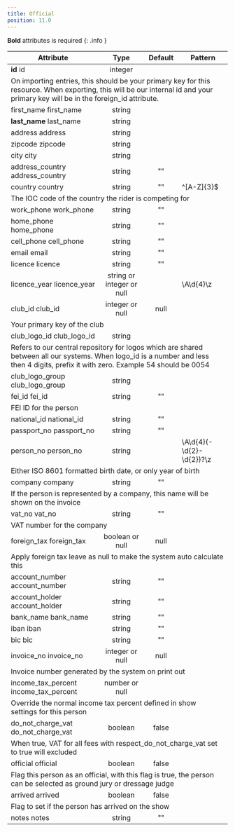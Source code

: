 ```yaml
---
title: Official
position: 11.0
---
```

**Bold** attributes is required
{: .info }
<table>
<thead>
<th>Attribute</th>
<th style="text-align: center">Type</th>
<th style="text-align: center">Default</th>
<th style="text-align: center">Pattern</th>
</thead>
<tbody>
<tr>
<td>
<strong>id</strong>
<span class="searchable">id</span></td>
<td style="text-align: center">integer</td>
<td style="text-align: center"></td>
<td></td>
</tr>
<tr>
<td colspan="5">On importing entries, this should be your primary key for this resource. When exporting, this will be our internal id and your primary key will be in the foreign_id attribute.</td>
</tr>
<tr>
<td>
first_<wbr>name
<span class="searchable">first_name</span></td>
<td style="text-align: center">string</td>
<td style="text-align: center"></td>
<td></td>
</tr>
<tr>
<td>
<strong>last_<wbr>name</strong>
<span class="searchable">last_name</span></td>
<td style="text-align: center">string</td>
<td style="text-align: center"></td>
<td></td>
</tr>
<tr>
<td>
address
<span class="searchable">address</span></td>
<td style="text-align: center">string</td>
<td style="text-align: center"></td>
<td></td>
</tr>
<tr>
<td>
zipcode
<span class="searchable">zipcode</span></td>
<td style="text-align: center">string</td>
<td style="text-align: center"></td>
<td></td>
</tr>
<tr>
<td>
city
<span class="searchable">city</span></td>
<td style="text-align: center">string</td>
<td style="text-align: center"></td>
<td></td>
</tr>
<tr>
<td>
address_<wbr>country
<span class="searchable">address_country</span></td>
<td style="text-align: center">string</td>
<td style="text-align: center">""</td>
<td></td>
</tr>
<tr>
<td>
country
<span class="searchable">country</span></td>
<td style="text-align: center">string</td>
<td style="text-align: center">""</td>
<td>^[A-Z]{3}$</td>
</tr>
<tr>
<td colspan="5">The IOC code of the country the rider is competing for</td>
</tr>
<tr>
<td>
work_<wbr>phone
<span class="searchable">work_phone</span></td>
<td style="text-align: center">string</td>
<td style="text-align: center">""</td>
<td></td>
</tr>
<tr>
<td>
home_<wbr>phone
<span class="searchable">home_phone</span></td>
<td style="text-align: center">string</td>
<td style="text-align: center">""</td>
<td></td>
</tr>
<tr>
<td>
cell_<wbr>phone
<span class="searchable">cell_phone</span></td>
<td style="text-align: center">string</td>
<td style="text-align: center">""</td>
<td></td>
</tr>
<tr>
<td>
email
<span class="searchable">email</span></td>
<td style="text-align: center">string</td>
<td style="text-align: center">""</td>
<td></td>
</tr>
<tr>
<td>
licence
<span class="searchable">licence</span></td>
<td style="text-align: center">string</td>
<td style="text-align: center">""</td>
<td></td>
</tr>
<tr>
<td>
licence_<wbr>year
<span class="searchable">licence_year</span></td>
<td style="text-align: center">string or integer or null</td>
<td style="text-align: center"></td>
<td>\A\d{4}\z</td>
</tr>
<tr>
<td>
club_<wbr>id
<span class="searchable">club_id</span></td>
<td style="text-align: center">integer or null</td>
<td style="text-align: center">null</td>
<td></td>
</tr>
<tr>
<td colspan="5">Your primary key of the club</td>
</tr>
<tr>
<td>
club_<wbr>logo_<wbr>id
<span class="searchable">club_logo_id</span></td>
<td style="text-align: center">string</td>
<td style="text-align: center"></td>
<td></td>
</tr>
<tr>
<td colspan="5">Refers to our central repository for logos which are shared between all our systems. When logo_id is a number and less then 4 digits, prefix it with zero. Example 54 should be 0054</td>
</tr>
<tr>
<td>
club_<wbr>logo_<wbr>group
<span class="searchable">club_logo_group</span></td>
<td style="text-align: center">string</td>
<td style="text-align: center"></td>
<td></td>
</tr>
<tr>
<td>
fei_<wbr>id
<span class="searchable">fei_id</span></td>
<td style="text-align: center">string</td>
<td style="text-align: center">""</td>
<td></td>
</tr>
<tr>
<td colspan="5">FEI ID for the person</td>
</tr>
<tr>
<td>
national_<wbr>id
<span class="searchable">national_id</span></td>
<td style="text-align: center">string</td>
<td style="text-align: center">""</td>
<td></td>
</tr>
<tr>
<td>
passport_<wbr>no
<span class="searchable">passport_no</span></td>
<td style="text-align: center">string</td>
<td style="text-align: center">""</td>
<td></td>
</tr>
<tr>
<td>
person_<wbr>no
<span class="searchable">person_no</span></td>
<td style="text-align: center">string</td>
<td style="text-align: center"></td>
<td>\A\d{4}(-\d{2}-\d{2})?\z</td>
</tr>
<tr>
<td colspan="5">Either ISO 8601 formatted birth date, or only year of birth</td>
</tr>
<tr>
<td>
company
<span class="searchable">company</span></td>
<td style="text-align: center">string</td>
<td style="text-align: center">""</td>
<td></td>
</tr>
<tr>
<td colspan="5">If the person is represented by a company, this name will be shown on the invoice</td>
</tr>
<tr>
<td>
vat_<wbr>no
<span class="searchable">vat_no</span></td>
<td style="text-align: center">string</td>
<td style="text-align: center">""</td>
<td></td>
</tr>
<tr>
<td colspan="5">VAT number for the company</td>
</tr>
<tr>
<td>
foreign_<wbr>tax
<span class="searchable">foreign_tax</span></td>
<td style="text-align: center">boolean or null</td>
<td style="text-align: center">null</td>
<td></td>
</tr>
<tr>
<td colspan="5">Apply foreign tax leave as null to make the system auto calculate this</td>
</tr>
<tr>
<td>
account_<wbr>number
<span class="searchable">account_number</span></td>
<td style="text-align: center">string</td>
<td style="text-align: center">""</td>
<td></td>
</tr>
<tr>
<td>
account_<wbr>holder
<span class="searchable">account_holder</span></td>
<td style="text-align: center">string</td>
<td style="text-align: center">""</td>
<td></td>
</tr>
<tr>
<td>
bank_<wbr>name
<span class="searchable">bank_name</span></td>
<td style="text-align: center">string</td>
<td style="text-align: center">""</td>
<td></td>
</tr>
<tr>
<td>
iban
<span class="searchable">iban</span></td>
<td style="text-align: center">string</td>
<td style="text-align: center">""</td>
<td></td>
</tr>
<tr>
<td>
bic
<span class="searchable">bic</span></td>
<td style="text-align: center">string</td>
<td style="text-align: center">""</td>
<td></td>
</tr>
<tr>
<td>
invoice_<wbr>no
<span class="searchable">invoice_no</span></td>
<td style="text-align: center">integer or null</td>
<td style="text-align: center">null</td>
<td></td>
</tr>
<tr>
<td colspan="5">Invoice number generated by the system on print out</td>
</tr>
<tr>
<td>
income_<wbr>tax_<wbr>percent
<span class="searchable">income_tax_percent</span></td>
<td style="text-align: center">number or null</td>
<td style="text-align: center"></td>
<td></td>
</tr>
<tr>
<td colspan="5">Override the normal income tax percent defined in show settings for this person</td>
</tr>
<tr>
<td>
do_<wbr>not_<wbr>charge_<wbr>vat
<span class="searchable">do_not_charge_vat</span></td>
<td style="text-align: center">boolean</td>
<td style="text-align: center">false</td>
<td></td>
</tr>
<tr>
<td colspan="5">When true, VAT for all fees with respect_do_not_charge_vat set to true will excluded</td>
</tr>
<tr>
<td>
official
<span class="searchable">official</span></td>
<td style="text-align: center">boolean</td>
<td style="text-align: center">false</td>
<td></td>
</tr>
<tr>
<td colspan="5">Flag this person as an official, with this flag is true, the person can be selected as ground jury or dressage judge</td>
</tr>
<tr>
<td>
arrived
<span class="searchable">arrived</span></td>
<td style="text-align: center">boolean</td>
<td style="text-align: center">false</td>
<td></td>
</tr>
<tr>
<td colspan="5">Flag to set if the person has arrived on the show</td>
</tr>
<tr>
<td>
notes
<span class="searchable">notes</span></td>
<td style="text-align: center">string</td>
<td style="text-align: center">""</td>
<td></td>
</tr>
</tbody>
</table>